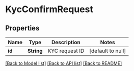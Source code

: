 # KycConfirmRequest
## Properties

| Name | Type | Description | Notes |
|------------ | ------------- | ------------- | -------------|
| **id** | **String** | KYC request ID | [default to null] |

[[Back to Model list]](../README.md#documentation-for-models) [[Back to API list]](../README.md#documentation-for-api-endpoints) [[Back to README]](../README.md)


